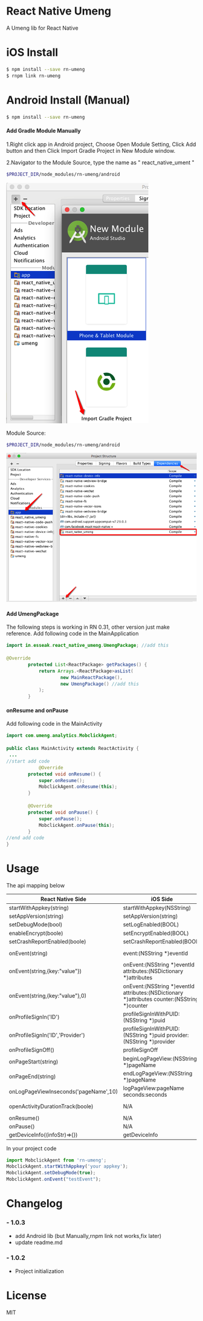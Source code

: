 # React Native Umeng

A Umeng lib for React Native

# iOS Install

```bash
$ npm install --save rn-umeng
$ rnpm link rn-umeng
```

# Android Install (Manual)

```bash
$ npm install --save rn-umeng
```

#### Add Gradle Module Manually
1.Right click app in Android project, Choose Open Module Setting, Click Add button and then Click Import Gradle Project in New Module window.

2.Navigator to the Module Source, type the name as " react_native_ument "
```bash
$PROJECT_DIR/node_modules/rn-umeng/android
```
![image](https://raw.githubusercontent.com/cbcye/rn-umeng/master/screenshots/Import%20Gradle%20Project.png)

Module Source:

```bash
$PROJECT_DIR/node_modules/rn-umeng/android
```
![image](https://raw.githubusercontent.com/esseak/rn-umeng/master/screenshots/Add%20app%20dependencies.png)


#### Add UmengPackage
The following steps is working in RN 0.31, other version just make reference.
Add following code in the MainApplication
```java
import in.esseak.react_native_umeng.UmengPackage; //add this

@Override
        protected List<ReactPackage> getPackages() {
            return Arrays.<ReactPackage>asList(
                    new MainReactPackage(),
                    new UmengPackage() //add this
            );
        }
```

#### onResume and onPause
Add following code in the MainActivity
```java
import com.umeng.analytics.MobclickAgent;

public class MainActivity extends ReactActivity {
 ...
//start add code 
            @Override
        protected void onResume() {
            super.onResume();
            MobclickAgent.onResume(this);
        }

        @Override
        protected void onPause() {
            super.onPause();
            MobclickAgent.onPause(this);
        }
//end add code 
}

```

# Usage

The api mapping below

React Native Side        | iOS Side           | Android Side   
--------------------------|---------------------|-----------------------
startWithAppkey(string)   | startWithAppkey(NSString)   | AnalyticsConfig.setAppkey(String appkey)   
setAppVersion(string)     | setAppVersion(string)       | Not need to set it
setDebugMode(bool)        | setLogEnabled(BOOL)         | MobclickAgent.setDebugMode( true )  
enableEncrypt(boole)      | setEncryptEnabled(BOOL)          | AnalyticsConfig.enableEncrypt(boolean enable)   
setCrashReportEnabled(boole)      | setCrashReportEnabled(BOOL)           | MobclickAgent.setCatchUncaughtExceptions(false)
onEvent(string)      |event:(NSString *)eventId           | MobclickAgent.onEvent(Context context, String eventId)
onEvent(string,{key:"value"})      | onEvent:(NSString *)eventId attributes:(NSDictionary *)attributes           | MobclickAgent.onEvent(Context context, String eventId, HashMap map)
onEvent(string,{key:"value"},0)    | onEvent:(NSString *)eventId attributes:(NSDictionary *)attributes counter:(NSString *)counter           | MobclickAgent.onEventValue(Context context, String id, Map<String,String> m, int du)
onProfileSignIn('ID')      | profileSignInWithPUID:(NSString *)puid           | onProfileSignIn(String ID)
onProfileSignIn('ID','Provider')      | profileSignInWithPUID:(NSString *)puid provider:(NSString *)provider           | onProfileSignIn(String Provider, String ID)
onProfileSignOff()      | profileSignOff           | onProfileSignOff()
onPageStart(string)      | beginLogPageView:(NSString *)pageName           | MobclickAgent.onPageStart(String pageName)
onPageEnd(string)      | endLogPageView:(NSString *)pageName           | MobclickAgent.onPageEnd(String pageName)
onLogPageViewInseconds('pageName',10)      | logPageView:pageName seconds:seconds          | N/A
openActivityDurationTrack(boole)      |  N/A           | MobclickAgent.openActivityDurationTrack(boolean value)
onResume()      | N/A           | MobclickAgent.onResume()
onPause()      | N/A            | MobclickAgent.onPause()
getDeviceInfo((infoStr)=>{})      | getDeviceInfo           | getDeviceInfo

In your project code

```javascript
import MobclickAgent from 'rn-umeng';
MobclickAgent.startWithAppkey('your appkey');
MobclickAgent.setDebugMode(true);
MobclickAgent.onEvent("testEvent");
```


# Changelog

### - 1.0.3

 - add Android lib (but Manually,rnpm link not works,fix later)
 - update readme.md

 
### - 1.0.2
 - Project initialization

# License
MIT
